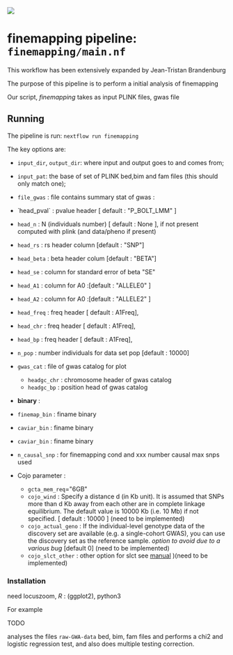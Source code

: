 <img src="../aux/H3ABioNetlogo2.jpg"/>

#  finemapping pipeline: `finemapping/main.nf`

This workflow has been extensively expanded by Jean-Tristan Brandenburg

The purpose of this pipeline is to perform a initial analysis of finemapping 

Our script, *finemapping* takes as input PLINK files, gwas file

## Running

The pipeline is run: `nextflow run finemapping`

The key options are:
* `input_dir`, `output_dir`: where input and output goes to and comes from;
* `input_pat`: the base of set of PLINK bed,bim and fam files (this should only match one);
* `file_gwas` : file contains summary stat of gwas :
 * ̀ head_pval` : pvalue header [ default : "P_BOLT_LMM" ]
 * `head_n` : N (individuals number) [ default : None ], if not present computed with plink (and data/pheno if present)
 * `head_rs` : rs header column [default : "SNP"]
 * `head_beta` : beta header colum [default : "BETA"]
 * `head_se`  : column for standard error of beta "SE"
 * `head_A1` : column for A0 :[default : "ALLELE0" ]
 * `head_A2` : column for A0 :[default : "ALLELE2" ]
 * `head_freq` : freq header [ default : A1Freq],
 * `head_chr` : freq header [ default : A1Freq],
 * `head_bp` : freq header [ default : A1Freq],

* `n_pop` : number individuals for data set pop [default : 10000]

* `gwas_cat` : file of gwas catalog for plot 
  * `headgc_chr` : chromosome header of gwas catalog
  * `headgc_bp` : position head of gwas catalog

* **binary** :
 * `finemap_bin` : finame binary 
 * `caviar_bin` : finame binary 
 * `caviar_bin` : finame binary 
 * `n_causal_snp` : for finemapping cond and xxx number causal max snps used
* Cojo parameter :
  * `gcta_mem_req`="6GB"
  * `cojo_wind` :  Specify a distance d (in Kb unit). It is assumed that SNPs more than d Kb away from each other are in complete linkage equilibrium. The default value is 10000 Kb (i.e. 10 Mb) if not specified. [ default : 10000 ] (need to be implemented)
  * `cojo_actual_geno` : If the individual-level genotype data of the discovery set are available (e.g. a single-cohort GWAS), you can use the discovery set as the reference sample. *option to avoid due to a various bug*  [default 0] (need to be implemented)
  * `cojo_slct_other` : other option for slct see [manual](https://cnsgenomics.com/software/gcta/#COJO) )(need to be implemented)


### Installation
need locuszoom, _R_ : (ggplot2), python3

For example

TODO

analyses the files `raw-GWA-data` bed, bim, fam files and performs a chi2 and logistic regression test, and also does multiple testing correction.




